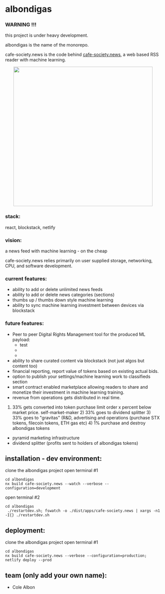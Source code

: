 # albondigas

### WARNING !!!
this project is under heavy development.  

albondigas is the name of the monorepo. 

cafe-society.news is the code behind [cafe-society.news](https://cafe-society.news), a web based RSS reader with machine learning.

<p style="text-align: center;"><img src="https://cafe-society.news/screenshot.png" width="450"></p>

### stack:
react, blockstack, netlify

### vision:  

 a news feed with machine learning - on the cheap

 cafe-society.news relies primarily on user supplied storage, networking, CPU, and software development.

### current features:  
- ability to add or delete unlimited news feeds
- ability to add or delete news categories (sections)
- thumbs up / thumbs down style machine learning
- ability to sync machine learning investment between devices via blockstack

### future features:
- Peer to peer Digital Rights Management tool for the produced ML payload:
  - test
  - 
  - 
- ability to share curated content via blockstack (not just algos but content too)
- financial reporting, report value of tokens based on existing actual bids.
- option to publish your settings/machine learning work to classifieds section
- smart contract enabled marketplace allowing readers to share and monetize their investment in machine learning training.
- revenue from operations gets distributed in real time.
 1) 33% gets converted into token purchase limit order x percent below market price. self-market-maker 2) 33% goes to dividend splitter  3) 33% goes to "gravitas" (R&D, advertising and operations (purchase STX tokens, filecoin tokens, ETH gas etc)  4) 1% purchase and destroy albondigas tokens

- pyramid marketing infrastructure
- dividend splitter (profits sent to holders of albondigas tokens)

## installation - dev environment:
clone the albondigas project
open terminal #1
~~~~
cd albondigas
nx build cafe-society.news --watch --verbose --configuration=development
~~~~
open terminal #2
~~~~
cd albondigas
 ./restartdev.sh; fswatch -o ./dist/apps/cafe-society.news | xargs -n1 -I{} ./restartdev.sh
~~~~

## deployment:
clone the albondigas project
open terminal #1
~~~~
cd albondigas
nx build cafe-society.news --verbose --configuration=production; netlify deploy --prod
~~~~

## team (only add your own name):
- Cole Albon